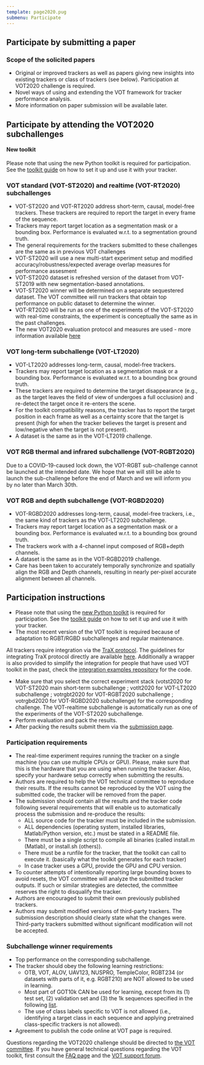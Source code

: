 ```yaml
---
template: page2020.pug
submenu: Participate
---
```


## Participate by submitting a paper

### Scope of the solicited papers

 * Original or improved trackers as well as papers giving new insights into existing trackers or class of trackers (see below). Participation at VOT2020 challenge is required.
 * Novel ways of using and extending the VOT framework for tracker performance analysis.
 * More information on paper submission will be available later.

## Participate by attending the VOT2020 subchallenges

<div class="alert alert-info" role="alert">
<div class="icon-left"><i class="glyphicon glyphicon-exclamation-sign hugeicon" ></i> </div>
<h4>New toolkit</h4>

Please note that using the new Python toolkit is required for participation. See the [toolkit guide](/howto/tutorial_python.html) on how to set it up and use it with your tracker.
</div>



### VOT standard (VOT-ST2020) and realtime (VOT-RT2020) subchallenges
 * VOT-ST2020 and VOT-RT2020 address short-term, causal, model-free trackers. These trackers are required to report the target in every frame of the sequence.
 * Trackers may report target location as a segmentation mask or a bounding box. Performance is evaluated w.r.t. to a segmentation ground truth.
 * The general requirements for the trackers submitted to these challenges are the same as in previous VOT challenges
 * VOT-ST2020 will use a new multi-start experiment setup and modified accuracy/robustness/expected average overlap measures for performance assesment
 * VOT-ST2020 dataset is refreshed version of the dataset from VOT-ST2019 with new segmentation-based annotations.
 * VOT-ST2020 winner will be determined on a separate sequestered dataset. The VOT committee will run trackers that obtain top performance on public dataset to determine the winner.
 * VOT-RT2020 will be run as one of the experiments of the VOT-ST2020 with real-time constraints, the experiment is conceptually the same as in the past challenges.
 * The new VOT2020 evaluation protocol and measures are used - more information available [here](https://data.votchallenge.net/vot2020/vot-2020-protocol.pdf)

###  VOT long-term subchallenge (VOT-LT2020)

 * VOT-LT2020 addresses long-term, causal, model-free trackers.
 * Trackers may report target location as a segmentation mask or a bounding box. Performance is evaluated w.r.t. to a bounding box ground truth.
 * These trackers are required to determine the target disappearance (e.g., as the target leaves the field of view of undergoes a full occlusion) and re-detect the target once it re-enters the scene.
 * For the toolkit compatibility reasons, the tracker has to report the target position in each frame as well as a certainty score that the target is present (high for when the tracker believes the target is present and low/negative when the target is not present).
 * A dataset is the same as in the VOT-LT2019 challenge.

###  VOT RGB thermal and infrared subchallenge (VOT-RGBT2020)

Due to a COVID-19-caused lock down, the VOT-RGBT sub-challenge cannot be launched at the intended date. We hope that we will still be able to launch the sub-challenge before the end of March and we will inform you by no later than March 30th.

###  VOT RGB and depth subchallenge (VOT-RGBD2020)

 * VOT-RGBD2020 addresses long-term, causal, model-free trackers, i.e., the same kind of trackers as the VOT-LT2020 subchallenge.
 * Trackers may report target location as a segmentation mask or a bounding box. Performance is evaluated w.r.t. to a bounding box ground truth.
 * The trackers work with a 4-channel input composed of RGB+depth channels.
 * A dataset is the same as in the VOT-RGBD2019 challenge.
 * Care has been taken to accurately temporally synchronize and spatially align the RGB and Depth channels, resulting in nearly per-pixel accurate alignment between all channels.

## Participation instructions

 * Please note that using the [new Python toolkit]() is required for participation. See the [toolkit guide](/howto/tutorial_python.html) on how to set it up and use it with your tracker.
 * The most recent version of the VOT toolkit is required because of adaptation to RGBT/RGBD subchallenges and regular maintenance.

All trackers require integration via the [TraX protocol](https://github.com/votchallenge/trax). The guidelines for integrating TraX protocol directly are available [here](https://trax.readthedocs.io/en/latest/tutorials.html). Additionally a wrapper is also provided to simplify the integration for people that have used VOT toolkit in the past, check the [integration examples repository](https://github.com/votchallenge/integration) for the code.

 * Make sure that you select the correct experiment stack (votst2020 for VOT-ST2020 main short-term subchallenge ; votlt2020 for VOT-LT2020 subchallenge ; votrgbt2020 for VOT-RGBT2020 subchallenge ; votrgbd2020 for VOT-RGBD2020 subchallenge) for the corresponding challenge. The VOT-realtime subchallenge is automatically run as one of the experiments of the VOT-ST2020 subchallenge.
 * Perform evaluation and pack the results.
 * After packing the results submit them via the [submission page](https://submit.votchallenge.net).

### Participation requirements

 * The real-time experiment requires running the tracker on a single machine (you can use multiple CPUs or GPU). Please, make sure that this is the hardware that you are using when running the tracker. Also, specify your hardware setup correctly when submitting the results.
 * Authors are required to help the VOT technical committee to reproduce their results. If the results cannot be reproduced by the VOT using the submitted code, the tracker will be removed from the paper.
 * The submission should contain all the results and the tracker code following several requirements that will enable us to automatically process the submission and re-produce the results:
   * ALL source code for the tracker must be included in the submission.
   * ALL dependencies (operating system, installed libraries, Matlab/Python version, etc.) must be stated in a README file.
   * There must be a single script to compile all binaries (called install.m (Matlab), or install.sh (others)).
   * There must be a runfile for the tracker, that the toolkit can call to execute it. (basically what the toolkit generates for each tracker)
   * In case tracker uses a GPU, provide the GPU and CPU version.
 * To counter attempts of intentionally reporting large bounding boxes to avoid resets, the VOT committee will analyze the submitted tracker outputs. If such or similar strategies are detected, the committee reserves the right to disqualify the tracker.
 * Authors are encouraged to submit their own previously published trackers.
 * Authors may submit modified versions of third-party trackers. The submission description should clearly state what the changes were. Third-party trackers submitted without significant modification will not be accepted.

### Subchallenge winner requirements

 * Top performance on the corresponding subchallenge.
 * The tracker should obey the following learning restrictions:
	* OTB, VOT, ALOV, UAV123, NUSPRO, TempleColor, RGBT234 (or datasets with parts of it, e.g. RGBT210) are NOT allowed to be used in learning.
	* Most part of GOT10k CAN be used for learning, except from its (1) test set, (2) validation set and (3) the 1k sequences specified in the following [list](res/list0_prohibited_1000.txt).
	* The use of class labels specific to VOT is not allowed (i.e., identifying a target class in each sequence and applying pretrained class-specific trackers is not allowed).
 * Agreement to publish the code online at VOT page is required.


Questions regarding the VOT2020 challenge should be directed to <a href="mailto:gustavojavier.fernandez@ait.ac.at;matej.kristan@fri.uni-lj.si?subject=VOT2020 question">the VOT committee</a>. If you have general technical questions regarding the VOT toolkit, first consult the [FAQ page](/howto/faq.html) and the [VOT support forum](https://groups.google.com/forum/?hl=en#!forum/votchallenge-help).

